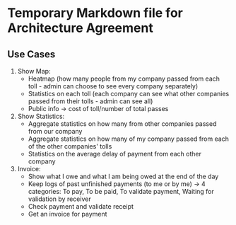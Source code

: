 # Temporary Markdown file for Architecture Agreement


## Use Cases

1. Show Map:
   - Heatmap (how many people from my company passed from each toll - admin can choose to see every company separately)
   - Statistics on each toll (each company can see what other companies passed from their tolls - admin can see all)
   - Public info -> cost of toll/number of total passes
2. Show Statistics: 
   - Aggregate statistics on how many from other companies passed from our company 
   - Aggregate statistics on how many of my company passed from each of the other companies' tolls
   - Statistics on the average delay of payment from each other company
3. Invoice: 
   - Show what I owe and what I am being owed at the end of the day
   - Keep logs of past unfinished payments (to me or by me) -> 4 categories: To pay, To be paid, To validate payment, Waiting for validation by receiver
   - Check payment and validate receipt
   - Get an invoice for payment
